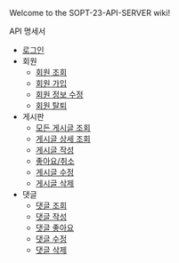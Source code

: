 Welcome to the SOPT-23-API-SERVER wiki!

API 명세서

* [로그인](Login)
* 회원
  * [회원 조회](회원조회)
  * [회원 가입](회원가입)
  * [회원 정보 수정](회원정보수정)
  * [회원 탈퇴](회원탈퇴)
* 게시판
  * [모든 게시글 조회](모든게시글조회)
  * [게시글 상세 조회](게시글상세조회)
  * [게시글 작성](게시글작성)
  * [좋아요/취소](좋아요/취소)
  * [게시글 수정](게시글수정)
  * [게시글 삭제](게시글삭제)
* 댓글
  * [댓글 조회](댓글조회)
  * [댓글 작성](댓글작성)
  * [댓글 좋아요](댓글좋아요)
  * [댓글 수정](댓글수정)
  * [댓글 삭제](댓글삭제)